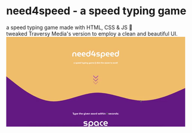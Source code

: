 # need4speed - a speed typing game
a speed typing game made with HTML, CSS & JS 💜 <br>
tweaked Traversy Media's version to employ a clean and beautiful UI. <br>
![](giphy.gif)

